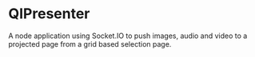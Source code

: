 QIPresenter
===========

A node application using Socket.IO to push images, audio and video to a projected page from a grid based selection page.
